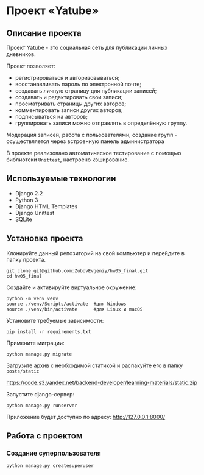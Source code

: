 # Проект «Yatube»

## Описание проекта

Проект Yatube - это социальная сеть для публикации личных дневников.

Проект позволяет:

* регистрироваться и авторизовываться;
* восстанавливать пароль по электронной почте;
* создавать личную страницу для публикации записей;
* создавать и редактировать свои записи;
* просматривать страницы других авторов;
* комментировать записи других авторов;
* подписываться на авторов;
* группировать записи можно отправлять в определённую группу.

Модерация записей, работа с пользователями, создание групп - осуществляется через встроенную панель администратора

В проекте реализовано автоматическое тестирование с помощью библиотеки `Unittest`, настроено кэширование.

## Используемые технологии

* Django 2.2
* Python 3
* Django HTML Templates
* Django Unittest
* SQLite

## Установка проекта

Клонируйте данный репозиторий на свой компьютер и перейдите в папку проекта.

```
git clone git@github.com:ZubovEvgeniy/hw05_final.git
cd hw05_final
```

Создайте и активируйте виртуальное окружение:

```
python -m venv venv
source ./venv/Scripts/activate  #для Windows
source ./venv/bin/activate      #для Linux и macOS
```

Установите требуемые зависимости:

```
pip install -r requirements.txt
```

Примените миграции:

```
python manage.py migrate
```

Загрузите архив с необходимой статикой и распакуйте его в папку `posts/static`

<https://code.s3.yandex.net/backend-developer/learning-materials/static.zip>

Запустите django-сервер:

```
python manage.py runserver
```

Приложение будет доступно по адресу: <http://127.0.0.1:8000/>

## Работа с проектом

### Создание суперпользователя

```
python manage.py createsuperuser
```
